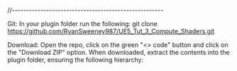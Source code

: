 

//-----------------------------------------------------

Git:
In your plugin folder run the following: git clone https://github.com/RyanSweeney987/UE5_Tut_3_Compute_Shaders.git

Download:
Open the repo, click on the green "<> code" button and click on the "Download ZIP" option.
When downloaded, extract the contents into the plugin folder, ensuring the following hierarchy:

